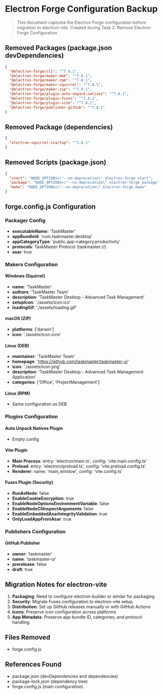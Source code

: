 # Electron Forge Configuration Backup

> This document captures the Electron Forge configuration before migration to electron-vite.
> Created during Task 2: Remove Electron Forge Configuration

## Removed Packages (package.json devDependencies)

```json
{
  "@electron-forge/cli": "^7.8.1",
  "@electron-forge/maker-deb": "^7.8.1", 
  "@electron-forge/maker-rpm": "^7.8.1",
  "@electron-forge/maker-squirrel": "^7.8.1",
  "@electron-forge/maker-zip": "^7.8.1",
  "@electron-forge/plugin-auto-unpack-natives": "^7.8.1",
  "@electron-forge/plugin-fuses": "^7.8.1",
  "@electron-forge/plugin-vite": "^7.8.1",
  "@electron-forge/publisher-github": "^7.8.1"
}
```

## Removed Package (dependencies)

```json
{
  "electron-squirrel-startup": "^1.0.1"
}
```

## Removed Scripts (package.json)

```json
{
  "start": "NODE_OPTIONS=\"--no-deprecation\" electron-forge start",
  "package": "NODE_OPTIONS=\"--no-deprecation\" electron-forge package", 
  "make": "NODE_OPTIONS=\"--no-deprecation\" electron-forge make"
}
```

## forge.config.js Configuration

### Packager Config
- **executableName**: 'TaskMaster'
- **appBundleId**: 'com.taskmaster.desktop' 
- **appCategoryType**: 'public.app-category.productivity'
- **protocols**: TaskMaster Protocol (taskmaster://)
- **asar**: true

### Makers Configuration

#### Windows (Squirrel)
- **name**: 'TaskMaster'
- **authors**: 'TaskMaster Team'
- **description**: 'TaskMaster Desktop - Advanced Task Management'
- **setupIcon**: './assets/icon.ico'
- **loadingGif**: './assets/loading.gif'

#### macOS (ZIP)
- **platforms**: ['darwin']
- **icon**: './assets/icon.icns'

#### Linux (DEB)
- **maintainer**: 'TaskMaster Team'
- **homepage**: 'https://github.com/taskmaster/taskmaster-ui'
- **icon**: './assets/icon.png'
- **description**: 'TaskMaster Desktop - Advanced Task Management Application'
- **categories**: ['Office', 'ProjectManagement']

#### Linux (RPM)
- Same configuration as DEB

### Plugins Configuration

#### Auto Unpack Natives Plugin
- Empty config

#### Vite Plugin
- **Main Process**: entry: 'electron/main.ts', config: 'vite.main.config.ts'
- **Preload**: entry: 'electron/preload.ts', config: 'vite.preload.config.ts'
- **Renderer**: name: 'main_window', config: 'vite.config.ts'

#### Fuses Plugin (Security)
- **RunAsNode**: false
- **EnableCookieEncryption**: true
- **EnableNodeOptionsEnvironmentVariable**: false
- **EnableNodeCliInspectArguments**: false
- **EnableEmbeddedAsarIntegrityValidation**: true
- **OnlyLoadAppFromAsar**: true

### Publishers Configuration

#### GitHub Publisher
- **owner**: 'taskmaster'
- **name**: 'taskmaster-ui'
- **prerelease**: false
- **draft**: true

## Migration Notes for electron-vite

1. **Packaging**: Need to configure electron-builder or similar for packaging
2. **Security**: Migrate Fuses configuration to electron-vite setup
3. **Distribution**: Set up GitHub releases manually or with GitHub Actions
4. **Icons**: Preserve icon configuration across platforms
5. **App Metadata**: Preserve app bundle ID, categories, and protocol handling

## Files Removed
- forge.config.js

## References Found
- package.json (devDependencies and dependencies)
- package-lock.json (dependency tree)
- forge.config.js (main configuration)